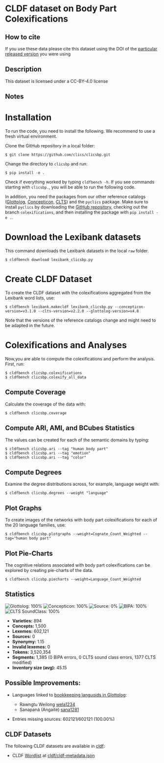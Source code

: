 # CLDF dataset on Body Part Colexifications

## How to cite

If you use these data please cite
this dataset using the DOI of the [particular released version](../../releases/) you were using

## Description


This dataset is licensed under a CC-BY-4.0 license

## Notes

# Installation

To run the code, you need to install the following. We recommend to use a fresh virtual environment.

Clone the GitHub repository in a local folder:

```
$ git clone https://github.com/clics/clicsbp.git
```

Change the directory to `clicsbp` and run:

```
$ pip install -e .
```

Check if everything worked by typing `cldfbench -h`. If you see commands starting with `clicsbp.`, you will be able to run the following code.

In addition, you need the packages from our other reference catalogs ([Glottolog](https://pypi.org/project/pyglottolog/), [Concepticon](https://pypi.org/project/pyconcepticon/), [CLTS](https://pypi.org/project/pyclts/)) and the `pyclics` package. Make sure to install `pyclics` by downloading the [GitHub repository](https://github.com/clics/pyclics), checking out the branch `colexifications`, and then installing the package with `pip install -e .`.


# Download the Lexibank datasets

This command downloads the Lexibank datasets in the local `raw` folder. 

```
$ cldfbench download lexibank_clicsbp.py
```


# Create CLDF Dataset

To create the CLDF dataset with the colexifications aggregated from the Lexibank word lists, use:

```
$ cldfbench lexibank.makecldf lexibank_clicsbp.py --concepticon-version=v3.1.0 --clts-version=v2.2.0 --glottolog-version=v4.8
```

Note that the versions of the reference catalogs change and might need to be adapted in the future.


# Colexifications and Analyses

Now,you are able to compute the colexifications and perform the analysis. First, run:

```
$ cldfbench clicsbp.colexifications
$ cldfbench clicsbp.colexify_all_data
```

## Compute Coverage

Calculate the coverage of the data with:

```
$ cldfbench clicsbp.coverage
```

## Compute ARI, AMI, and BCubes Statistics

The values can be created for each of the semantic domains by typing:

```
$ cldfbench clicsbp.ari --tag "human body part"
$ cldfbench clicsbp.ari --tag "emotion"
$ cldfbench clicsbp.ari --tag "color"
```

## Compute Degrees

Examine the degree distributions across, for example, language weight with:

```
$ cldfbench clicsbp.degrees --weight "language"
```

## Plot Graphs

To create images of the networks with body part colexifications for each of the 20 language families, use:

```
$ cldfbench clicsbp.plotgraphs --weight=Cognate_Count_Weighted --tag="human body part"
```

## Plot Pie-Charts

The cognitive relations associated with body part colexifications can be explored by creating pie-charts of the data.

```
$ cldfbench clicsbp.piecharts --weight=Language_Count_Weighted
```



## Statistics


![Glottolog: 100%](https://img.shields.io/badge/Glottolog-100%25-brightgreen.svg "Glottolog: 100%")
![Concepticon: 100%](https://img.shields.io/badge/Concepticon-100%25-brightgreen.svg "Concepticon: 100%")
![Source: 0%](https://img.shields.io/badge/Source-0%25-red.svg "Source: 0%")
![BIPA: 100%](https://img.shields.io/badge/BIPA-100%25-brightgreen.svg "BIPA: 100%")
![CLTS SoundClass: 100%](https://img.shields.io/badge/CLTS%20SoundClass-100%25-brightgreen.svg "CLTS SoundClass: 100%")

- **Varieties:** 894
- **Concepts:** 1,500
- **Lexemes:** 602,121
- **Sources:** 0
- **Synonymy:** 1.15
- **Invalid lexemes:** 0
- **Tokens:** 3,520,354
- **Segments:** 1,385 (0 BIPA errors, 0 CLTS sound class errors, 1377 CLTS modified)
- **Inventory size (avg):** 45.15

## Possible Improvements:

- Languages linked to [bookkeeping languoids in Glottolog](http://glottolog.org/glottolog/glottologinformation#bookkeepinglanguoids):
  - Rawngtu Weilong [wela1234](http://glottolog.org/resource/languoid/id/wela1234)
  - Sanapaná (Angaité) [sana1281](http://glottolog.org/resource/languoid/id/sana1281)


- Entries missing sources: 602121/602121 (100.00%)

## CLDF Datasets

The following CLDF datasets are available in [cldf](cldf):

- CLDF [Wordlist](https://github.com/cldf/cldf/tree/master/modules/Wordlist) at [cldf/cldf-metadata.json](cldf/cldf-metadata.json)